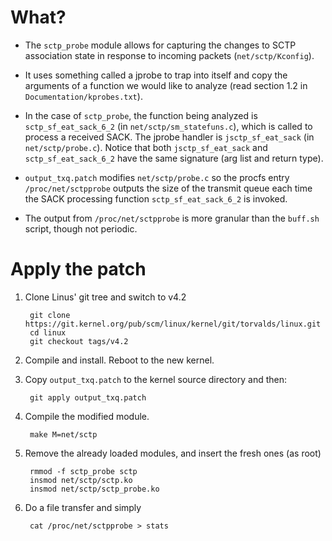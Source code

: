 # What?

- The `sctp_probe` module allows for capturing the changes to SCTP association
  state in response to incoming packets (`net/sctp/Kconfig`).

- It uses something called a jprobe to trap into itself and copy the
  arguments of a function we would like to analyze (read section 1.2 in
  `Documentation/kprobes.txt`).

- In the case of `sctp_probe`, the function being analyzed is
  `sctp_sf_eat_sack_6_2` (in `net/sctp/sm_statefuns.c`), which is called to
  process a received SACK. The jprobe handler is `jsctp_sf_eat_sack` (in
  `net/sctp/probe.c`). Notice that both `jsctp_sf_eat_sack` and
  `sctp_sf_eat_sack_6_2` have the same signature (arg list and return type).

- `output_txq.patch` modifies `net/sctp/probe.c` so the procfs entry
  `/proc/net/sctpprobe` outputs the size of the transmit queue each time the
  SACK processing function `sctp_sf_eat_sack_6_2` is invoked.

- The output from `/proc/net/sctpprobe` is more granular than the `buff.sh`
  script, though not periodic.


# Apply the patch

1. Clone Linus' git tree and switch to v4.2

        git clone https://git.kernel.org/pub/scm/linux/kernel/git/torvalds/linux.git
        cd linux
        git checkout tags/v4.2

2. Compile and install. Reboot to the new kernel.

3. Copy `output_txq.patch` to the kernel source directory and then:

        git apply output_txq.patch

4. Compile the modified module.

        make M=net/sctp

5. Remove the already loaded modules, and insert the fresh ones (as root)

        rmmod -f sctp_probe sctp
        insmod net/sctp/sctp.ko
        insmod net/sctp/sctp_probe.ko

6. Do a file transfer and simply

        cat /proc/net/sctpprobe > stats
